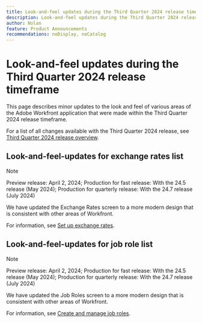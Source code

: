 ```yaml
---
title: Look-and-feel updates during the Third Quarter 2024 release time frame
description: Look-and-feel updates during the Third Quarter 2024 release time frame
author: Nolan
feature: Product Announcements
recommendations: noDisplay, noCatalog
---
```

# Look-and-feel updates during the Third Quarter 2024 release timeframe

This page describes minor updates to the look and feel of various areas of the Adobe Workfront application that were made within the Third Quarter 2024 release timeframe.

For a list of all changes available with the Third Quarter 2024 release, see [Third Quarter 2024 release overview](/help/quicksilver/product-announcements/product-releases/24-q3-release-activity/24-q3-release-overview.md).

## Look-and-feel-updates for exchange rates list

>[!NOTE]
>
>Preview release: April 2, 2024; Production for fast release: With the 24.5 release (May 2024); Production for quarterly release: With the 24.7 release (July 2024)

We have updated the Exchange Rates screen to a more modern design that is consistent with other areas of Workfront.

For information, see [Set up exchange rates](/help/quicksilver/administration-and-setup/manage-workfront/exchange-rates/set-up-exchange-rates.md).

## Look-and-feel-updates for job role list

>[!NOTE]
>
>Preview release: April 2, 2024; Production for fast release: With the 24.5 release (May 2024); Production for quarterly release: With the 24.7 release (July 2024)

We have updated the Job Roles screen to a more modern design that is consistent with other areas of Workfront.

For information, see [Create and manage job roles](/help/quicksilver/administration-and-setup/set-up-workfront/organizational-setup/create-manage-job-roles.md).
